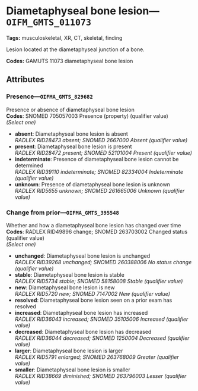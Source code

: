 # Diametaphyseal bone lesion—`OIFM_GMTS_011073`

**Tags:** musculoskeletal, XR, CT, skeletal, finding

Lesion located at the diametaphyseal junction of a bone.

**Codes:** GAMUTS 11073 diametaphyseal bone lesion

## Attributes

### Presence—`OIFMA_GMTS_829682`

Presence or absence of diametaphyseal bone lesion  
**Codes**: SNOMED 705057003 Presence (property) (qualifier value)  
*(Select one)*

- **absent**: Diametaphyseal bone lesion is absent  
_RADLEX RID28473 absent; SNOMED 2667000 Absent (qualifier value)_
- **present**: Diametaphyseal bone lesion is present  
_RADLEX RID28472 present; SNOMED 52101004 Present (qualifier value)_
- **indeterminate**: Presence of diametaphyseal bone lesion cannot be determined  
_RADLEX RID39110 indeterminate; SNOMED 82334004 Indeterminate (qualifier value)_
- **unknown**: Presence of diametaphyseal bone lesion is unknown  
_RADLEX RID5655 unknown; SNOMED 261665006 Unknown (qualifier value)_

### Change from prior—`OIFMA_GMTS_395548`

Whether and how a diametaphyseal bone lesion has changed over time  
**Codes**: RADLEX RID49896 change; SNOMED 263703002 Changed status (qualifier value)  
*(Select one)*

- **unchanged**: Diametaphyseal bone lesion is unchanged  
_RADLEX RID39268 unchanged; SNOMED 260388006 No status change (qualifier value)_
- **stable**: Diametaphyseal bone lesion is stable  
_RADLEX RID5734 stable; SNOMED 58158008 Stable (qualifier value)_
- **new**: Diametaphyseal bone lesion is new  
_RADLEX RID5720 new; SNOMED 7147002 New (qualifier value)_
- **resolved**: Diametaphyseal bone lesion seen on a prior exam has resolved  
- **increased**: Diametaphyseal bone lesion has increased  
_RADLEX RID36043 increased; SNOMED 35105006 Increased (qualifier value)_
- **decreased**: Diametaphyseal bone lesion has decreased  
_RADLEX RID36044 decreased; SNOMED 1250004 Decreased (qualifier value)_
- **larger**: Diametaphyseal bone lesion is larger  
_RADLEX RID5791 enlarged; SNOMED 263768009 Greater (qualifier value)_
- **smaller**: Diametaphyseal bone lesion is smaller  
_RADLEX RID38669 diminished; SNOMED 263796003 Lesser (qualifier value)_